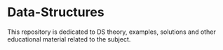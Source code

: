 # Data-Structures
This repository is dedicated to DS theory, examples, solutions and other educational material related to the subject.

